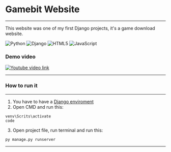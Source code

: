 # Gamebit Website
---

This website was one of my first Django projects, it's a game download website. 

![Python](https://img.shields.io/badge/python-3670A0?style=for-the-badge&logo=python&logoColor=ffdd54) ![Django](https://img.shields.io/badge/django-%23092E20.svg?style=for-the-badge&logo=django&logoColor=white) ![HTML5](https://img.shields.io/badge/html5-%23E34F26.svg?style=for-the-badge&logo=html5&logoColor=white) ![JavaScript](https://img.shields.io/badge/javascript-%23323330.svg?style=for-the-badge&logo=javascript&logoColor=%23F7DF1E)

### Demo video

[![Youtube video link](http://img.youtube.com/vi/n29vUcfCXqE/0.jpg)](http://www.youtube.com/watch?v=n29vUcfCXqE)

---

### How to run it
---

1. You have to have a [Django enviroment](https://developer.mozilla.org/en-US/docs/Learn/Server-side/Django/development_environment) 
2. Open CMD and run this:

```
venv\Scrits\activate
code
```
3. Open project file, run terminal and run this:

```
py manage.py runserver
```
---
